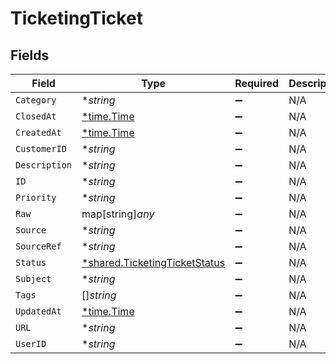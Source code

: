 # TicketingTicket


## Fields

| Field                                                                                | Type                                                                                 | Required                                                                             | Description                                                                          |
| ------------------------------------------------------------------------------------ | ------------------------------------------------------------------------------------ | ------------------------------------------------------------------------------------ | ------------------------------------------------------------------------------------ |
| `Category`                                                                           | **string*                                                                            | :heavy_minus_sign:                                                                   | N/A                                                                                  |
| `ClosedAt`                                                                           | [*time.Time](https://pkg.go.dev/time#Time)                                           | :heavy_minus_sign:                                                                   | N/A                                                                                  |
| `CreatedAt`                                                                          | [*time.Time](https://pkg.go.dev/time#Time)                                           | :heavy_minus_sign:                                                                   | N/A                                                                                  |
| `CustomerID`                                                                         | **string*                                                                            | :heavy_minus_sign:                                                                   | N/A                                                                                  |
| `Description`                                                                        | **string*                                                                            | :heavy_minus_sign:                                                                   | N/A                                                                                  |
| `ID`                                                                                 | **string*                                                                            | :heavy_minus_sign:                                                                   | N/A                                                                                  |
| `Priority`                                                                           | **string*                                                                            | :heavy_minus_sign:                                                                   | N/A                                                                                  |
| `Raw`                                                                                | map[string]*any*                                                                     | :heavy_minus_sign:                                                                   | N/A                                                                                  |
| `Source`                                                                             | **string*                                                                            | :heavy_minus_sign:                                                                   | N/A                                                                                  |
| `SourceRef`                                                                          | **string*                                                                            | :heavy_minus_sign:                                                                   | N/A                                                                                  |
| `Status`                                                                             | [*shared.TicketingTicketStatus](../../../pkg/models/shared/ticketingticketstatus.md) | :heavy_minus_sign:                                                                   | N/A                                                                                  |
| `Subject`                                                                            | **string*                                                                            | :heavy_minus_sign:                                                                   | N/A                                                                                  |
| `Tags`                                                                               | []*string*                                                                           | :heavy_minus_sign:                                                                   | N/A                                                                                  |
| `UpdatedAt`                                                                          | [*time.Time](https://pkg.go.dev/time#Time)                                           | :heavy_minus_sign:                                                                   | N/A                                                                                  |
| `URL`                                                                                | **string*                                                                            | :heavy_minus_sign:                                                                   | N/A                                                                                  |
| `UserID`                                                                             | **string*                                                                            | :heavy_minus_sign:                                                                   | N/A                                                                                  |
